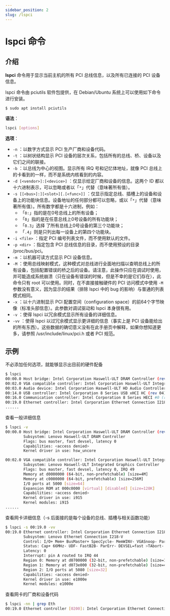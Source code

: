 ```yaml
---
sidebar_position: 2
slug: /lspci
---
```


# lspci 命令



## 介绍

**lspci** 命令用于显示当前主机的所有 PCI 总线信息，以及所有已连接的 PCI 设备信息。

lspci 命令由 pciutils 软件包提供，在 Debian/Ubuntu 系统上可以使用如下命令进行安装。

```bash
$ sudo apt install pciutils
```

**语法**：

```bash
lspci [options]
```

**选项**：

- `-n` ：以数字方式显示 PCI 生产厂商和设备代码。
- `-t` ：以树状结构显示 PCI 设备的层次关系，包括所有的总线、桥、设备以及它们之间的联接。
- `-b` ：以总线为中心的视图。显示所有 IRQ 号和记忆体地址，就像 PCI 总线上的卡看到的一样，而不是系统内核看到的内容。
- `-d [<vendor>]:[<device>]` ：仅显示给定厂商和设备的信息。这两个 ID 都以十六进制表示，可以忽略或者以「`*`」代替（意味著所有值）。
- `-s [[<bus>]:][<slot>][.[<func>]]` ：仅显示指定总线、插槽上的设备和设备上的功能块信息。设备地址的任何部分都可以忽略，或以「`*`」代替（意味著所有值）。所有数字都是十六进制，例如：
  - 「`0:`」指的是在0号总线上的所有设备；
  - 「`0`」指的是在任意总线上0号设备的所有功能块；
  - 「`0.3`」选择 了所有总线上0号设备的第三个功能块；
  - 「`.4`」则是只列出每一设备上的第四个功能块。
- `-i <file>` ：指定 PCI 编号列表文件，而不使用默认的文件。
- `-p <dir>` ：指定包含 PCI 总线信息的目录，而不使用预设的目录 /proc/bus/pci。
- `-m` ：以机器可读方式显示 PCI 设备信息。
- `-M` ：使用总线映射模式，这种模式对总线进行全面地扫描以查明总线上的所有设备，包括配置错误的桥之后的设备。请注意，此操作只应在调试时使用，并可能造成系统崩溃（只在设备有错误的时候，但是不幸的是它们存在），此命令只有 root 可以使用。同时，在不直接接触硬件的 PCI 访问模式中使用 `-M` 参数没有意义，因为显示的结果（排除 lspci 中的 bug 的影响）与普通的列表模式相同。
- `-x` ：以十六进制显示 PCI 配置空间（configuration space）的前64个字节映像（标准头部信息）。此参数对调试驱动和 lspci 本身很有用。
- `-v` ：使得 lspci 以冗余模式显示所有设备的详细信息。
- `-vv` ：使得 lspci 以过冗余模式显示更详细的信息（事实上是 PCI 设备能给出的所有东西）。这些数据的确切意义没有在此手册页中解释，如果你想知道更多，请参照 /usr/include/linux/pci.h 或者 PCI 规范。



## 示例

不必添加任何选项，就能够显示出目前的硬件配备

```bash
$ lspci
00:00.0 Host bridge: Intel Corporation Haswell-ULT DRAM Controller (rev 0b)
00:02.0 VGA compatible controller: Intel Corporation Haswell-ULT Integrated Graphics Controller (rev 0b)
00:03.0 Audio device: Intel Corporation Haswell-ULT HD Audio Controller (rev 0b)
00:14.0 USB controller: Intel Corporation 8 Series USB xHCI HC (rev 04)
00:16.0 Communication controller: Intel Corporation 8 Series HECI #0 (rev 04)
00:19.0 Ethernet controller: Intel Corporation Ethernet Connection I218-V (rev 04)
......
```

查看一般详细信息

```bash
$ lspci -v
00:00.0 Host bridge: Intel Corporation Haswell-ULT DRAM Controller (rev 0b)
        Subsystem: Lenovo Haswell-ULT DRAM Controller
        Flags: bus master, fast devsel, latency 0
        Capabilities: <access denied>
        Kernel driver in use: hsw_uncore

00:02.0 VGA compatible controller: Intel Corporation Haswell-ULT Integrated Graphics Controller (rev 0b) (prog-if 00 [VGA controller])
        Subsystem: Lenovo Haswell-ULT Integrated Graphics Controller
        Flags: bus master, fast devsel, latency 0, IRQ 49
        Memory at d0000000 (64-bit, non-prefetchable) [size=4M]
        Memory at c0000000 (64-bit, prefetchable) [size=256M]
        I/O ports at 5000 [size=64]
        Expansion ROM at 000c0000 [virtual] [disabled] [size=128K]
        Capabilities: <access denied>
        Kernel driver in use: i915
        Kernel modules: i915
......
```

查看网卡详细信息（-s 后面接的是每个设备的总线、插槽与相关函数功能）

```bash
$ lspci -s 00:19.0 -vv
00:19.0 Ethernet controller: Intel Corporation Ethernet Connection I218-V (rev 04)
        Subsystem: Lenovo Ethernet Connection I218-V
        Control: I/O+ Mem+ BusMaster+ SpecCycle- MemWINV- VGASnoop- ParErr- Stepping- SERR- FastB2B- DisINTx+
        Status: Cap+ 66MHz- UDF- FastB2B- ParErr- DEVSEL=fast >TAbort- <TAbort- <MAbort- >SERR- <PERR- INTx-
        Latency: 0
        Interrupt: pin A routed to IRQ 44
        Region 0: Memory at d0700000 (32-bit, non-prefetchable) [size=128K]
        Region 1: Memory at d073e000 (32-bit, non-prefetchable) [size=4K]
        Region 2: I/O ports at 5080 [size=32]
        Capabilities: <access denied>
        Kernel driver in use: e1000e
        Kernel modules: e1000e
```

查看网卡的厂商和设备代码

```bash
$ lspci -nn | grep Eth
00:19.0 Ethernet controller [0200]: Intel Corporation Ethernet Connection I218-V [8086:1559] (rev 04)
```



